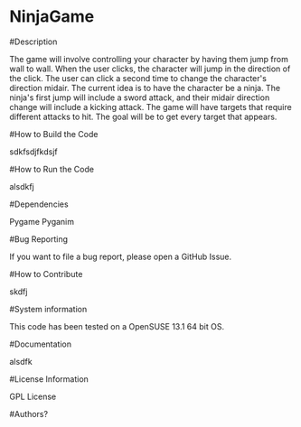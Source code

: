 NinjaGame
=========

#Description

The game will involve controlling your character by having them jump from wall to wall. When
the user clicks, the character will jump in the direction of the click. The user can click
a second time to change the character's direction midair. The current idea is to have the
character be a ninja. The ninja's first jump will include a sword attack, and their midair
direction change will include a kicking attack. The game will have targets that require
different attacks to hit. The goal will be to get every target that appears.

#How to Build the Code

sdkfsdjfkdsjf

#How to Run the Code

alsdkfj

#Dependencies

Pygame
Pyganim

#Bug Reporting

If you want to file a bug report, please open a GitHub Issue.

#How to Contribute

skdfj

#System information

This code has been tested on a OpenSUSE 13.1 64 bit OS.

#Documentation

alsdfk

#License Information

GPL License

#Authors?
